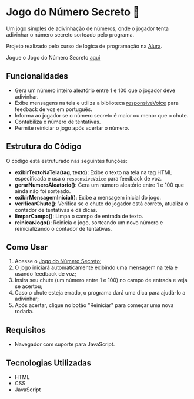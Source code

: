 # Jogo do Número Secreto :game_die:

Um jogo simples de adivinhação de números, onde o jogador tenta adivinhar o número secreto sorteado pelo programa.

Projeto realizado pelo curso de logica de programação na [Alura](https://cursos.alura.com.br/).

Jogue o Jogo do Número Secreto [aqui](https://jogo-do-numero-secreto-dusky-ten.vercel.app/)

## Funcionalidades

- Gera um número inteiro aleatório entre 1 e 100 que o jogador deve adivinhar.
- Exibe mensagens na tela e utiliza a biblioteca [responsiveVoice](https://responsivevoice.org/) para feedback de voz em português.
- Informa ao jogador se o número secreto é maior ou menor que o chute.
- Contabiliza o número de tentativas.
- Permite reiniciar o jogo após acertar o número.

## Estrutura do Código

O código está estruturado nas seguintes funções:

- **exibirTextoNaTela(tag, texto)**: Exibe o texto na tela na tag HTML especificada e usa o `responsiveVoice` para feedback de voz.
- **gerarNumeroAleatorio()**: Gera um número aleatório entre 1 e 100 que ainda não foi sorteado.
- **exibirMensagemInicial()**: Exibe a mensagem inicial do jogo.
- **verificarChute()**: Verifica se o chute do jogador está correto, atualiza o contador de tentativas e dá dicas.
- **limparCampo()**: Limpa o campo de entrada de texto.
- **reinicarJogo()**: Reinicia o jogo, sorteando um novo número e reinicializando o contador de tentativas.

## Como Usar

1. Acesse o [Jogo do Número Secreto](https://jogo-do-numero-secreto-dusky-ten.vercel.app/);
2. O jogo iniciará automaticamente exibindo uma mensagem na tela e usando feedback de voz;
3. Insira seu chute (um número entre 1 e 100) no campo de entrada e veja se acertou;
4. Caso o chute esteja errado, o programa dará uma dica para ajudá-lo a adivinhar;
5. Após acertar, clique no botão "Reiniciar" para começar uma nova rodada.

## Requisitos

- Navegador com suporte para JavaScript.

## Tecnologias Utilizadas

- HTML
- CSS
- JavaScript
